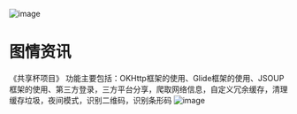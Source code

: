 ![image](https://wx4.sinaimg.cn/mw690/006ejHeKly1fr2jvlsesqj30ha0dtn78.jpg)
# 图情资讯
《共享杯项目》 功能主要包括：OKHttp框架的使用、Glide框架的使用、JSOUP框架的使用、第三方登录，三方平台分享，爬取网络信息，自定义冗余缓存，清理缓存垃圾，夜间模式，识别二维码，识别条形码
![image](https://ss1.baidu.com/6ONXsjip0QIZ8tyhnq/it/u=3863823676,2961251940&fm=58)
